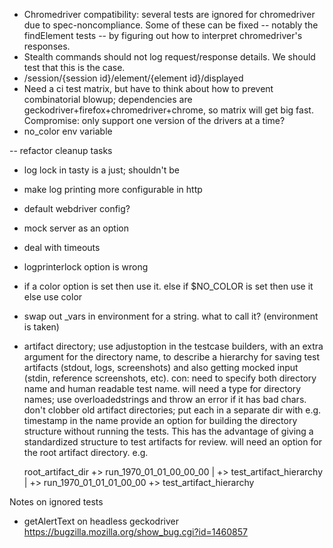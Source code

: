 * Chromedriver compatibility: several tests are ignored for chromedriver due to spec-noncompliance. Some of these can be fixed -- notably the findElement tests -- by figuring out how to interpret chromedriver's responses.
* Stealth commands should not log request/response details. We should test that this is the case.
* /session/{session id}/element/{element id}/displayed
* Need a ci test matrix, but have to think about how to prevent combinatorial blowup; dependencies are geckodriver+firefox+chromedriver+chrome, so matrix will get big fast. Compromise: only support one version of the drivers at a time?
* no_color env variable

-- refactor cleanup tasks
* log lock in tasty is a just; shouldn't be
* make log printing more configurable in http
* default webdriver config?
* mock server as an option
* deal with timeouts
* logprinterlock option is wrong
* if a color option is set
    then use it.
    else if $NO_COLOR is set
      then use it
      else use color
* swap out _vars in environment for a string. what to call it? (environment is taken)
* artifact directory; use adjustoption in the testcase builders, with an extra argument
  for the directory name, to describe a hierarchy for saving test artifacts (stdout, logs,
  screenshots) and also getting mocked input (stdin, reference screenshots, etc).
  con: need to specify both
  directory name and human readable test name. will need a type for directory names;
  use overloadedstrings and throw an error if it has bad chars. don't clobber old 
  artifact directories; put each in a separate dir with e.g. timestamp in the name
  provide an option for building the directory structure without running the tests.
  This has the advantage of giving a standardized structure to test artifacts for review.
  will need an option for the root artifact directory. e.g.

    root_artifact_dir
    +> run_1970_01_01_00_00_00
    |  +> test_artifact_hierarchy
    |
    +> run_1970_01_01_01_00_00
       +> test_artifact_hierarchy

Notes on ignored tests
- getAlertText on headless geckodriver
  https://bugzilla.mozilla.org/show_bug.cgi?id=1460857
